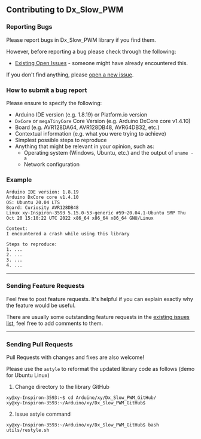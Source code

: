 ## Contributing to Dx_Slow_PWM

### Reporting Bugs

Please report bugs in Dx_Slow_PWM library if you find them.

However, before reporting a bug please check through the following:

* [Existing Open Issues](https://github.com/khoih-prog/Dx_Slow_PWM/issues) - someone might have already encountered this.

If you don't find anything, please [open a new issue](https://github.com/khoih-prog/Dx_Slow_PWM/issues/new).

### How to submit a bug report

Please ensure to specify the following:

* Arduino IDE version (e.g. 1.8.19) or Platform.io version
* `DxCore` or `megaTinyCore` Core Version (e.g. Arduino DxCore core v1.4.10)
* Board (e.g. AVR128DA64, AVR128DB48, AVR64DB32, etc.)
* Contextual information (e.g. what you were trying to achieve)
* Simplest possible steps to reproduce
* Anything that might be relevant in your opinion, such as:
  * Operating system (Windows, Ubuntu, etc.) and the output of `uname -a`
  * Network configuration


### Example

```
Arduino IDE version: 1.8.19
Arduino DxCore core v1.4.10
OS: Ubuntu 20.04 LTS
Board: Curiosity AVR128DB48
Linux xy-Inspiron-3593 5.15.0-53-generic #59~20.04.1-Ubuntu SMP Thu Oct 20 15:10:22 UTC 2022 x86_64 x86_64 x86_64 GNU/Linux

Context:
I encountered a crash while using this library

Steps to reproduce:
1. ...
2. ...
3. ...
4. ...
```

---

### Sending Feature Requests

Feel free to post feature requests. It's helpful if you can explain exactly why the feature would be useful.

There are usually some outstanding feature requests in the [existing issues list](https://github.com/khoih-prog/Dx_Slow_PWM/issues?q=is%3Aopen+is%3Aissue+label%3Aenhancement), feel free to add comments to them.

---

### Sending Pull Requests

Pull Requests with changes and fixes are also welcome!

Please use the `astyle` to reformat the updated library code as follows (demo for Ubuntu Linux)

1. Change directory to the library GitHub

```
xy@xy-Inspiron-3593:~$ cd Arduino/xy/Dx_Slow_PWM_GitHub/
xy@xy-Inspiron-3593:~/Arduino/xy/Dx_Slow_PWM_GitHub$
```

2. Issue astyle command

```
xy@xy-Inspiron-3593:~/Arduino/xy/Dx_Slow_PWM_GitHub$ bash utils/restyle.sh
```

